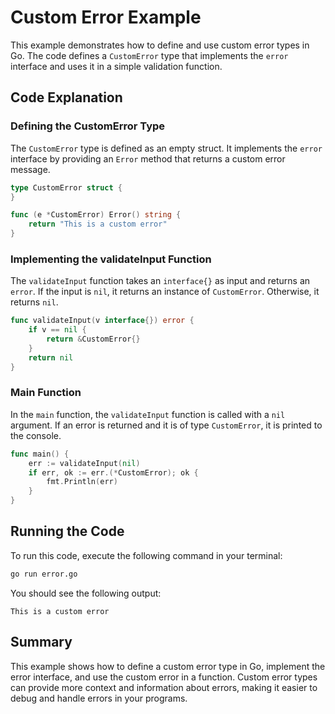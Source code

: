 # Custom Error Example

This example demonstrates how to define and use custom error types in Go. The code defines a `CustomError` type that implements the `error` interface and uses it in a simple validation function.

## Code Explanation

### Defining the CustomError Type
The `CustomError` type is defined as an empty struct. It implements the `error` interface by providing an `Error` method that returns a custom error message.
```go
type CustomError struct {
}

func (e *CustomError) Error() string {
    return "This is a custom error"
}
```

### Implementing the validateInput Function
The `validateInput` function takes an `interface{}` as input and returns an `error`. If the input is `nil`, it returns an instance of `CustomError`. Otherwise, it returns `nil`.
```go
func validateInput(v interface{}) error {
    if v == nil {
        return &CustomError{}
    }
    return nil
}
```

### Main Function
In the `main` function, the `validateInput` function is called with a `nil` argument. If an error is returned and it is of type `CustomError`, it is printed to the console.
```go
func main() {
    err := validateInput(nil)
    if err, ok := err.(*CustomError); ok {
        fmt.Println(err)
    }
}
```

## Running the Code
To run this code, execute the following command in your terminal:
```bash
go run error.go
```

You should see the following output:
```
This is a custom error
```

## Summary
This example shows how to define a custom error type in Go, implement the error interface, and use the custom error in a function. Custom error types can provide more context and information about errors, making it easier to debug and handle errors in your programs.